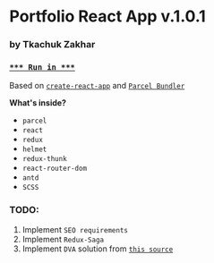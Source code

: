 # Portfolio React App v.1.0.1

### by Tkachuk Zakhar

### [`*** Run in ***`](http://weblogic.com.ua/)

Based on [`create-react-app`](https://github.com/facebook/create-react-app) and [`Parcel Bundler`](https://parceljs.org)

**What's inside?**

* `parcel`
* `react`
* `redux`
* `helmet`
* `redux-thunk`
* `react-router-dom`
* `antd`
* `SCSS`

### TODO:

1. Implement `SEO requirements`
2. Implement `Redux-Saga`
3. Implement `DVA` solution from [`this source`](https://ant.design/docs/react/practical-projects) 
